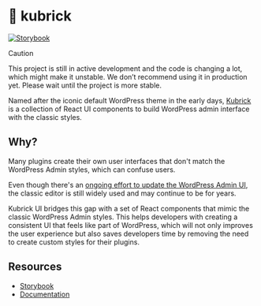 # 🧊 kubrick

[![Storybook](https://img.shields.io/badge/-Storybook-FF4785?style=flat&logo=storybook&logoColor=white)](https://main--65b4a01170cfc35b99f6ce97.chromatic.com/)

> [!CAUTION]
> This project is still in active development and the code is changing a lot, which might make it unstable. We don’t recommend using it in production yet. Please wait until the project is more stable.

Named after the iconic default WordPress theme in the early days, [Kubrick](https://wordpress.org/themes/default/) is a collection of React UI components to build WordPress admin interface with the classic styles.

## Why?

Many plugins create their own user interfaces that don't match the WordPress Admin styles, which can confuse users.

Even though there's an [ongoing effort to update the WordPress Admin UI](https://wptavern.com/wordpress-plans-ambitious-admin-ui-revamp-with-design-system-galvanizing-broad-support-from-the-developer-community), the classic editor is still widely used and may continue to be for years.

Kubrick UI bridges this gap with a set of React components that mimic the classic WordPress Admin styles. This helps developers with creating a consistent UI that feels like part of WordPress, which will not only improves the user experience but also saves developers time by removing the need to create custom styles for their plugins.

## Resources

- [Storybook](https://main--65b4a01170cfc35b99f6ce97.chromatic.com/)
- [Documentation](https://kubrick.syntatis.com/)
